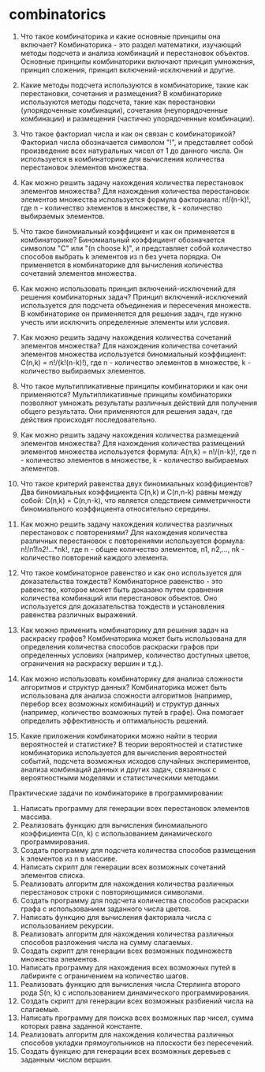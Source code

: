 # combinatorics

1. Что такое комбинаторика и какие основные принципы она включает?
Комбинаторика - это раздел математики, изучающий методы подсчета и анализа комбинаций и перестановок объектов. Основные принципы комбинаторики включают принцип умножения, принцип сложения, принцип включений-исключений и другие.

2. Какие методы подсчета используются в комбинаторике, такие как перестановки, сочетания и размещения?
В комбинаторике используются методы подсчета, такие как перестановки (упорядоченные комбинации), сочетания (неупорядоченные комбинации) и размещения (частично упорядоченные комбинации).

3. Что такое факториал числа и как он связан с комбинаторикой?
Факториал числа обозначается символом "!", и представляет собой произведение всех натуральных чисел от 1 до данного числа. Он используется в комбинаторике для вычисления количества перестановок элементов множества.

4. Как можно решить задачу нахождения количества перестановок элементов множества?
Для нахождения количества перестановок элементов множества используется формула факториала: n!/(n-k)!, где n - количество элементов в множестве, k - количество выбираемых элементов.

5. Что такое биномиальный коэффициент и как он применяется в комбинаторике?
Биномиальный коэффициент обозначается символом "C" или "(n choose k)", и представляет собой количество способов выбрать k элементов из n без учета порядка. Он применяется в комбинаторике для вычисления количества сочетаний элементов множества.

6. Как можно использовать принцип включений-исключений для решения комбинаторных задач?
Принцип включений-исключений используется для подсчета объединения и пересечения множеств. В комбинаторике он применяется для решения задач, где нужно учесть или исключить определенные элементы или условия.

7. Как можно решить задачу нахождения количества сочетаний элементов множества?
Для нахождения количества сочетаний элементов множества используется биномиальный коэффициент: C(n,k) = n!/(k!(n-k)!), где n - количество элементов в множестве, k - количество выбираемых элементов.

8. Что такое мультипликативные принципы комбинаторики и как они применяются?
Мультипликативные принципы комбинаторики позволяют умножать результаты различных действий для получения общего результата. Они применяются для решения задач, где действия происходят последовательно.

9. Как можно решить задачу нахождения количества размещений элементов множества?
Для нахождения количества размещений элементов множества используется формула: A(n,k) = n!/(n-k)!, где n - количество элементов в множестве, k - количество выбираемых элементов.

10. Что такое критерий равенства двух биномиальных коэффициентов?
Два биномиальных коэффициента C(n,k) и C(n,n-k) равны между собой: C(n,k) = C(n,n-k), что является следствием симметричности биномиального коэффициента относительно середины.

11. Как можно решить задачу нахождения количества различных перестановок с повторениями?
Для нахождения количества различных перестановок с повторениями используется формула: n!/n1!*n2!*...*nk!, где n - общее количество элементов, n1, n2,..., nk - количество повторений каждого элемента.

12. Что такое комбинаторное равенство и как оно используется для доказательства тождеств?
Комбинаторное равенство - это равенство, которое может быть доказано путем сравнения количества комбинаций или перестановок объектов. Оно используется для доказательства тождеств и установления равенства различных выражений.

13. Как можно применить комбинаторику для решения задач на раскраску графов?
Комбинаторика может быть использована для определения количества способов раскраски графов при определенных условиях (например, количество доступных цветов, ограничения на раскраску вершин и т.д.).

14. Как можно использовать комбинаторику для анализа сложности алгоритмов и структур данных?
Комбинаторика может быть использована для анализа сложности алгоритмов (например, перебор всех возможных комбинаций) и структур данных (например, количество возможных путей в графе). Она помогает определить эффективность и оптимальность решений.

15. Какие приложения комбинаторики можно найти в теории вероятностей и статистике?
В теории вероятностей и статистике комбинаторика используется для вычисления вероятностей событий, подсчета возможных исходов случайных экспериментов, анализа комбинаций данных и других задач, связанных с вероятностными моделями и статистическими методами.


Практические задачи по комбинаторике в программировании:
1. Написать программу для генерации всех перестановок элементов массива.
2. Реализовать функцию для вычисления биномиального коэффициента C(n, k) с использованием динамического программирования.
3. Создать программу для подсчета количества способов размещения k элементов из n в массиве.
4. Написать скрипт для генерации всех возможных сочетаний элементов списка.
5. Реализовать алгоритм для нахождения количества различных перестановок строки с повторяющимися символами.
6. Создать программу для подсчета количества способов раскраски графа с использованием заданного числа цветов.
7. Написать функцию для вычисления факториала числа с использованием рекурсии.
8. Реализовать алгоритм для нахождения количества различных способов разложения числа на сумму слагаемых.
9. Создать скрипт для генерации всех возможных подмножеств множества элементов.
10. Написать программу для нахождения всех возможных путей в лабиринте с ограничением на количество шагов.
11. Реализовать функцию для вычисления числа Стерлинга второго рода S(n, k) с использованием динамического программирования.
12. Создать скрипт для генерации всех возможных разбиений числа на слагаемые.
13. Написать программу для поиска всех возможных пар чисел, сумма которых равна заданной константе.
14. Реализовать алгоритм для нахождения количества различных способов укладки прямоугольников на плоскости без пересечений.
15. Создать функцию для генерации всех возможных деревьев с заданным числом вершин.
